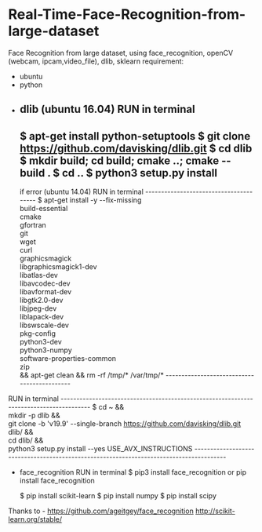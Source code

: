 # Real-Time-Face-Recognition-from-large-dataset
Face Recognition from large dataset, using face_recognition, openCV (webcam, ipcam,video_file), dlib, sklearn
requirement:
  - ubuntu
  - python
  - dlib (ubuntu 16.04)
  RUN in terminal
      --------------------------------------------------------
      $ apt-get install python-setuptools
      $ git clone https://github.com/davisking/dlib.git
      $ cd dlib
      $ mkdir build; cd build; cmake ..; cmake --build .
      $ cd ..
      $ python3 setup.py install
      ------------------------------------------------------
    if error (ubuntu 14.04)
  RUN in terminal
        ---------------------------------------
      $ apt-get install -y --fix-missing \
        build-essential \
        cmake \
        gfortran \
        git \
        wget \
        curl \
        graphicsmagick \
        libgraphicsmagick1-dev \
        libatlas-dev \
        libavcodec-dev \
        libavformat-dev \
        libgtk2.0-dev \
        libjpeg-dev \
        liblapack-dev \
        libswscale-dev \
        pkg-config \
        python3-dev \
        python3-numpy \
        software-properties-common \
        zip \
        && apt-get clean && rm -rf /tmp/* /var/tmp/*
        --------------------------------------------
    
   RUN in terminal
        ---------------------------------------------------------------------------------------
      $ cd ~ && \
        mkdir -p dlib && \
        git clone -b 'v19.9' --single-branch https://github.com/davisking/dlib.git dlib/ && \
        cd  dlib/ && \
        python3 setup.py install --yes USE_AVX_INSTRUCTIONS
        ----------------------------------------------------------------------------------------
  - face_recognition 
   RUN in terminal
      $ pip3 install face_recognition  or  pip install face_recognition
   
      $ pip install scikit-learn
      $ pip install numpy
      $ pip install scipy
      
      
      
 Thanks to - 
  https://github.com/ageitgey/face_recognition
  http://scikit-learn.org/stable/
